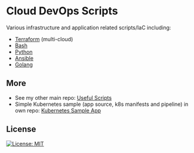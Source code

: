 # Cloud DevOps Scripts

Various infrastructure and application related scripts/IaC including:

- [Terraform](/terraform/) (multi-cloud)
- [Bash](/shell/)
- [Python](/python/)
- [Ansible](/ansible/)
- [Golang](/golang/)

## More

- See my other main repo: [Useful Scripts](https://github.com/chrisbuckleycode/usefulscripts)
- Simple Kubernetes sample (app source, k8s manifests and pipeline) in own repo: [Kubernetes Sample App](https://github.com/chrisbuckleycode/kubernetes-sample-app/)

## License
[![License: MIT](https://img.shields.io/badge/License-MIT-yellow.svg)](https://opensource.org/licenses/MIT)
